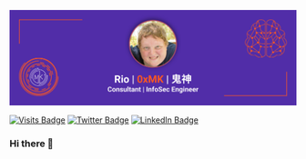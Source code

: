 [![0xMK GitHub Banner](./assets/banner.png)](https://0xMK.kishin.xyz)

[![Visits Badge](https://badges.pufler.dev/visits/00xMK/00xMK)](https://0xMK.kishin.xyz)
[![Twitter Badge](https://images.shields.io/badge/Twitter-Profile-informational?style=flat&logo=twitter&logoColor=white&color=512da8)](https://twitter.com/00xMK)
[![LinkedIn Badge](https://images.shields.io/badge/LinkedIn-Profile-informational?style=flat&logo=linkedin&logoColor=white&color=673ab7)](https://linkedin.com/in/0xMK)

### Hi there 👋

<!--
**00xMK/00xMK** is a ✨ _special_ ✨ repository because its `README.md` (this file) appears on your GitHub profile.

Here are some ideas to get you started:

- 🔭 I’m currently working on ...
- 🌱 I’m currently learning ...
- 👯 I’m looking to collaborate on ...
- 🤔 I’m looking for help with ...
- 💬 Ask me about ...
- 📫 How to reach me: ...
- 😄 Pronouns: ...
- ⚡ Fun fact: ...
-->
